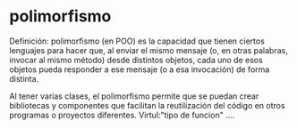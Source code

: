 # polimorfismo



Definición: polimorfismo (en POO) es la capacidad que tienen ciertos lenguajes para hacer que, al enviar el mismo mensaje (o, en otras palabras, invocar al mismo método) desde distintos objetos, cada uno de esos objetos pueda responder a ese mensaje (o a esa invocación) de forma distinta.

Al tener varias clases, el polimorfismo permite que se puedan crear bibliotecas y componentes que facilitan la reutilización del código en otros programas o proyectos diferentes. 
Virtul:"tipo de funcion" ....
